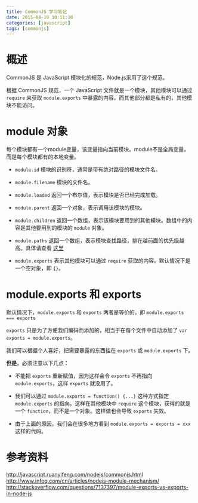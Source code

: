 ```yaml
---
title: CommonJS 学习笔记
date: 2015-08-19 10:11:10
categories: [javascript]
tags: [commonjs]
---
```


# 概述

CommonJS 是 JavaScript 模块化的规范，Node.js采用了这个规范。

根据 CommonJS 规范，一个 JavaScript 文件就是一个模块，其他模块可以通过 `require` 来获取 `module.exports` 中暴露的内容，而其他部分都是私有的，其他模块不能访问。

# module 对象

每个模块都有一个module变量，该变量指向当前模块。module不是全局变量，而是每个模块都有的本地变量。

+ `module.id` 模块的识别符，通常是带有绝对路径的模块文件名。

+ `module.filename` 模块的文件名。

+ `module.loaded` 返回一个布尔值，表示模块是否已经完成加载。

+ `module.parent` 返回一个对象，表示调用该模块的模块。

+ `module.children` 返回一个数组，表示该模块要用到的其他模块。数组中的内容是其他要用到的模块的 `module` 对象。

+ `module.paths` 返回一个数组，表示模块查找路径，排在越前面的优先级越高。具体请查看 [这里](http://www.infoq.com/cn/articles/nodejs-module-mechanism/)

+ `module.exports` 表示其他模块可以通过 `require` 获取的内容。默认情况下是一个空对象，即 `{}`。

# module.exports 和 exports

默认情况下，`module.exports` 和 `exports` 两者是等价的，即 `module.exports === exports`

`exports` 只是为了方便我们编码而添加的，相当于在每个文件中自动添加了 `var exports = module.exports`。

我们可以根据个人喜好，把需要暴露的东西挂在 `exports` 或 `module.exports` 下。

**但是**，必须注意以下几点：

+ 不能把 `exports` 重新赋值，因为这样会令 `exports` 不再指向 `module.exports`，这样 `exports` 就没用了。

+ 我们可以通过 `module.exports = function() {...}` 这种方式指定 `module.exports` 的指向，这样在其他模块中 `require` 这个模块，获得的就是一个 `function`，而不是一个对象。这样做也会导致 `exports` 失效。

+ 由于上面的原因，我们会在很多地方看到 `module.exports = exports = xxx` 这样的代码。



# 参考资料
http://javascript.ruanyifeng.com/nodejs/commonjs.html
http://www.infoq.com/cn/articles/nodejs-module-mechanism/
http://stackoverflow.com/questions/7137397/module-exports-vs-exports-in-node-js
